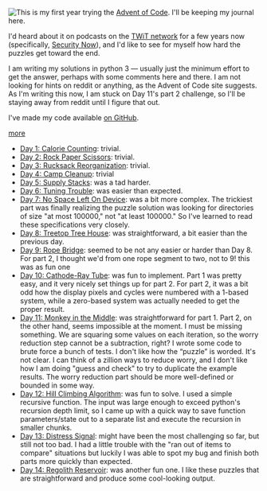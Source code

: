 
<!-- Copyright 2022 Phil Thompson. All Rights Reserved.  As noted in the License section of this repository's readme.md file, this file and its corresponding public HTML file, and all other articles, article files, and images, are distributed under traditional copyright.  The repository source code and other files are distributed under the MIT license. -->

[//]: # (gen-title: Advent of Code 2022)

[//]: # (gen-title-url: Advent-of-Code-2022)

[//]: # (gen-keywords: advent, code, 2022, programming, puzzle, python, journal)

[//]: # (gen-description: My journal of my experience trying Advent of Code for the first time, in 2022.)

[//]: # (gen-meta-end)

<a href="${THIS_ARTICLE}"><img style="float: left" class="width-resp-50-100" src="${SITE_ROOT_REL}/img/20221214.jpg"/></a> This is my first year trying the <a target="_blank" href="https://adventofcode.com/2022">Advent of Code</a>.  I'll be keeping my journal here.

I'd heard about it on podcasts on the <a target="_blank" href="https://twit.tv">TWiT network</a> for a few years now (specifically, <a target="_blank" href="https://twit.tv/shows/security-now">Security Now</a>), and I'd like to see for myself how hard the puzzles get toward the end.

I am writing my solutions in python 3 &mdash; usually just the minimum effort to get the answer, perhaps with some comments here and there.  I am not looking for hints on reddit or anything, as the Advent of Code site suggests.  As I'm writing this now, I am stuck on Day 11's part 2 challenge, so I'll be staying away from reddit until I figure that out.

I've made my code available <a target="_blank" href="https://github.com/philthompson/advent-of-code/tree/master/2022">on GitHub</a>.

[more](more://)

* <a target="_blank" href="https://adventofcode.com/2022/day/1">Day 1: Calorie Counting</a>: trivial.
* <a target="_blank" href="https://adventofcode.com/2022/day/2">Day 2: Rock Paper Scissors</a>: trivial.
* <a target="_blank" href="https://adventofcode.com/2022/day/3">Day 3: Rucksack Reorganization</a>: trivial.
* <a target="_blank" href="https://adventofcode.com/2022/day/4">Day 4: Camp Cleanup</a>: trivial
* <a target="_blank" href="https://adventofcode.com/2022/day/5">Day 5: Supply Stacks</a>: was a tad harder.
* <a target="_blank" href="https://adventofcode.com/2022/day/6">Day 6: Tuning Trouble</a>: was easier than expected.
* <a target="_blank" href="https://adventofcode.com/2022/day/7">Day 7: No Space Left On Device</a>: was a bit more complex.  The trickiest part was finally realizing the puzzle solution was looking for directories of size "at most 100000," not "at least 100000."  So I've learned to read these specifications very closely.
* <a target="_blank" href="https://adventofcode.com/2022/day/8">Day 8: Treetop Tree House</a>: was straightforward, a bit easier than the previous day.
* <a target="_blank" href="https://adventofcode.com/2022/day/9">Day 9: Rope Bridge</a>: seemed to be not any easier or harder than Day 8.  For part 2, I thought we'd from one rope segment to two, not to 9!  this was as fun one
* <a target="_blank" href="https://adventofcode.com/2022/day/10">Day 10: Cathode-Ray Tube</a>: was fun to implement.  Part 1 was pretty easy, and it very nicely set things up for part 2.  For part 2, it was a bit odd how the display pixels and cycles were numbered with a 1-based system, while a zero-based system was actually needed to get the proper result.
* <a target="_blank" href="https://adventofcode.com/2022/day/11">Day 11: Monkey in the Middle</a>: was straightforward for part 1.  Part 2, on the other hand, seems impossible at the moment.  I must be missing something.  We are squaring some values on each iteration, so the worry reduction step cannot be a subtraction, right?  I wrote some code to brute force a bunch of tests.  I don't like how the “puzzle” is worded.  It's not clear.  I can think of a zillion ways to reduce worry, and I don't like how I am doing "guess and check" to try to duplicate the example results.  The worry reduction part should be more well-defined or bounded in some way.
* <a target="_blank" href="https://adventofcode.com/2022/day/12">Day 12: Hill Climbing Algorithm</a>: was fun to solve.  I used a simple recursive function.  The input was large enough to exceed python's recursion depth limit, so I came up with a quick way to save function parameters/state out to a separate list and execute the recursion in smaller chunks.
* <a target="_blank" href="https://adventofcode.com/2022/day/13">Day 13: Distress Signal</a>: might have been the most challenging so far, but still not too bad.  I had a little trouble with the "ran out of items to compare" situations but luckily I was able to spot my bug and finish both parts more quickly than expected.
* <a target="_blank" href="https://adventofcode.com/2022/day/14">Day 14: Regolith Reservoir</a>: was another fun one.  I like these puzzles that are straightforward and produce some cool-looking output.
